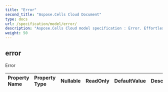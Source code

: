```yaml
---
title: "Error"
second_title: "Aspose.Cells Cloud Document"
type: docs
url: /specification/model/error/
description: "Aspose.Cells Cloud model specification : Error. Effortlessly handle Excel and other spreadsheet documents with features like opening, generating, editing, splitting, merging, comparing, and converting."
weight: 50
---
```


## **error**

Error 

| Property Name | Property Type | Nullable |  ReadOnly | DefaultValue | Description | 
| :- | :- | :- |:- |  :- | :- |

